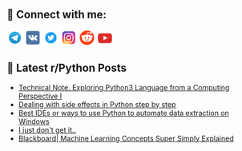 ## 🔎 Connect with me:
[<img src="https://github.com/bullbesh/bullbesh/blob/main/images/Telegram.png" width="32" height="32" />](https://t.me/bullbesh)
[<img src="https://github.com/bullbesh/bullbesh/blob/main/images/VK.png" width="32" height="32" />](https://vk.com/bullbesh)
[<img src="https://github.com/bullbesh/bullbesh/blob/main/images/Twitter.png" width="32" height="32" />](https://twitter.com/bullbesh1)
[<img src="https://github.com/bullbesh/bullbesh/blob/main/images/Instagram.png" width="32" height="32" />](https://www.instagram.com/bullbesh)
[<img src="https://github.com/bullbesh/bullbesh/blob/main/images/Reddit.png" width="32" height="32" />](https://www.reddit.com/user/bullbesh)
[<img src="https://github.com/bullbesh/bullbesh/blob/main/images/YouTube.png" width="32" height="32" />](https://www.youtube.com/channel/UCtfjRs6uzgq5mfm8S06WTcg)

## 📕 Latest r/Python Posts
<!-- BLOG-POST-LIST:START -->
- [Technical Note. Exploring Python3 Language from a Computing Perspective I](https://www.reddit.com/r/Python/comments/15iab32/technical_note_exploring_python3_language_from_a/)
- [Dealing with side effects in Python step by step](https://www.reddit.com/r/Python/comments/15i9m22/dealing_with_side_effects_in_python_step_by_step/)
- [Best IDEs or ways to use Python to automate data extraction on Windows](https://www.reddit.com/r/Python/comments/15i9536/best_ides_or_ways_to_use_python_to_automate_data/)
- [I just don&#39;t get it..](https://www.reddit.com/r/Python/comments/15i7t5y/i_just_dont_get_it/)
- [Blackboard| Machine Learning Concepts Super Simply Explained](https://www.reddit.com/r/Python/comments/15i5zp5/blackboard_machine_learning_concepts_super_simply/)
<!-- BLOG-POST-LIST:END -->
